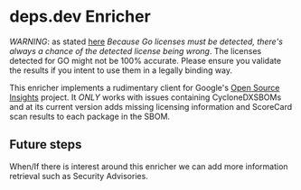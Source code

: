 # deps.dev Enricher

*WARNING*: as stated [here](https://github.com/smithy-security/smithy/pull/15#discussion_r1125438946)
*Because Go licenses must be detected, there's always a chance of the detected*
*license being wrong*.
The licenses detected for GO might not be 100% accurate. Please ensure you
validate the results if you intent to use them in a legally binding way.

This enricher implements a rudimentary client for Google's
[Open Source Insights](https://deps.dev) project.
It *ONLY* works with issues containing CycloneDXSBOMs and at its current version
adds missing licensing information and ScoreCard scan results to each package in
the SBOM.

## Future steps

When/If there is interest around this enricher we can add more information
retrieval such as Security Advisories.
